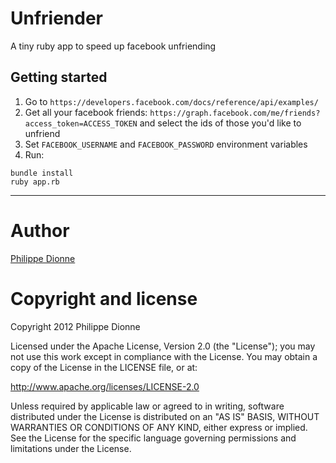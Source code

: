 # Unfriender
A tiny ruby app to speed up facebook unfriending

## Getting started
1. Go to `https://developers.facebook.com/docs/reference/api/examples/`
2. Get all your facebook friends: `https://graph.facebook.com/me/friends?access_token=ACCESS_TOKEN` and select the ids of those you'd like to unfriend
3. Set `FACEBOOK_USERNAME` and `FACEBOOK_PASSWORD` environment variables
4. Run:

```
bundle install
ruby app.rb
```

---

# Author
[Philippe Dionne](http://phildionne.com)

# Copyright and license

Copyright 2012 Philippe Dionne

Licensed under the Apache License, Version 2.0 (the "License"); you may not use this work except in compliance with the License. You may obtain a copy of the License in the LICENSE file, or at:

http://www.apache.org/licenses/LICENSE-2.0

Unless required by applicable law or agreed to in writing, software distributed under the License is distributed on an "AS IS" BASIS, WITHOUT WARRANTIES OR CONDITIONS OF ANY KIND, either express or implied. See the License for the specific language governing permissions and limitations under the License.
